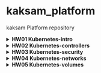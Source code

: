 # kaksam_platform
kaksam Platform repository

<details>
<summary> <b>HW01 Kubernetes-intro</b> </summary>

- причины по которым поды поднимаются  
  - coredns - replicaset(deploymnet) - гарантирует поднятие пода, на лучайной ноде
  - kube-proxy - daemonset - говрит о том, что каждая нода будет иметь данный под 
  - etcd, kube-apiserver, kube-scheduler, kube-controller-manager - static pod, как я понял манифесты дежалт в /etc/kubernetes/manifests/, kubelet запущеный на ноде чекает состояние. если под умер переподнимает. 

1. Dockerfile was created, image was created and pushed to kaksam/homework:1.0
2. web-pod.yaml with kaksam/homework:1.0 image, tested by  'kubectl port-forward'
3. frontend-pod.yaml was prepared with kaksam/homework-frontend:1.0 by ad-hoc command
4. applyed frontend-pod.yaml with error status.
5. added env-variables to frontend-pod-health.yaml to fix the issue
</details>

<details>
<summary> <b>HW02 Kubernetes-controllers</b> </summary>

**Why changes of version in replica set doesn't apply new version for pod:**
 - ReplicaSet doesn't check changes of images

1. Created and pushed kaksam/paymentservice:v0.0.1 and v0.0.2
2. frontend-replicaset.yaml and frontend-deployment.yaml prepared 
3. paymentservice-replicaset.yaml paymentservice-deployment.yaml prepared 
4. paymentservice-deployment-bg.yaml for BlueGreen deployment using `maxSugre` and `maxUnavailable`
5. paymentservice-deployment-reverse.yaml for reverse deployment using `maxSugre` and `maxUnavailable`
6. Added `readinessProbe` for paymentservice-deployment.yaml
7. nodeexporter-daemonset.yaml using toleration for master node usage
</details>

<details>
<summary> <b>HW03 Kubernetes-security</b> </summary>

Used kubctl cli for generate manifests 
**task01:**
```
# kubectl create sa bob -o yaml > 01-sa-bob.yaml
# kubectl create clusterrolebinding bob-admin --clusterrole=admin --serviceaccount=default:bob -o yaml > 02-bob-admin.yaml
# kubectl create sa dave -o yaml > 03-sa-dave.yaml
```

**task02:**
```
# kubectl create ns prometheus -o yaml > 01-create-ns.yaml
# kubectl create sa carol --namespace=prometheus -o yaml > 02-carol.yaml
# kubectl create clusterrole pod-reader --verb=get,list,watch --resource=pods --namespace=prometheus -o yaml > 03-rolebinding.yaml
# kubectl create clusterrolebinding carol-pod --clusterrole=pod-reader --group=system:serviceaccounts:prometheus -o yaml >> 03-rolebinding.yaml
```

**task03:**
```
# kubectl create ns dev -o yaml > 01-create-ns.yaml
# kubectl create sa jane --namespace=dev -o yaml > 02-jane.yaml
# kubectl create rolebinding jane-admin --clusterrole=admin --namespace=dev --serviceaccount=dev:jane -o yaml > 03-jane-damin.yaml
# kubectl create sa ken --namespace=dev -o yaml > 04-ken.yaml
# kubectl create rolebinding ken-view --clusterrole=view --namespace=dev --serviceaccount=dev:ken -o yaml > 05-ken-view.yaml
```
</details>
<details>
<summary> <b>HW04 Kubernetes-networks</b> </summary>

I don`t have an ability to check each task which should use routing into cluster, because hyperkit doesn't work on M1
as result more part of HW I got from another student from previous course...

I hope realize how it works, probably ill turn back to this HW when another driver appears for M1

</details>
<details>
<summary> <b>HW05 Kubernetes-volumes</b> </summary>

1. StatefulSet MinIO deployed 
2. Headless Service Deployed
3. Secret configured with "type: kubernetes.io/basic-auth", deploy was changed to ref to created secret. 
</details>